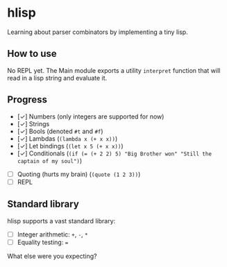 # hlisp

Learning about parser combinators by implementing a tiny lisp.

## How to use
No REPL yet. The Main module exports a utility `interpret` function that will read in a lisp string and evaluate it.

## Progress
- [✓] Numbers (only integers are supported for now)
- [✓] Strings
- [✓] Bools (denoted `#t` and `#f`)
- [✓] Lambdas (`(lambda x (+ x x))`)
- [✓] Let bindings (`(let x 5 (+ x x))`)
- [✓] Conditionals (`(if (= (+ 2 2) 5) "Big Brother won" "Still the captain of my soul")`)
- [ ] Quoting (hurts my brain) (`(quote (1 2 3))`)
- [ ] REPL 

## Standard library
hlisp supports a vast standard library:
- [ ] Integer arithmetic: `+`, `-`, `*`
- [ ] Equality testing: `=`

What else were you expecting?
